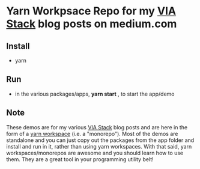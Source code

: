 # Yarn Workpsace Repo for my [VIA Stack](https://medium.com/@bradpillow/the-via-stack-vue-ionic-appsync-bfc251ee6de6) blog posts on medium.com

## Install

- yarn

## Run

- in the various packages/apps, **yarn start** , to start the app/demo

## Note

These demos are for my various [VIA Stack](https://medium.com/@bradpillow/the-via-stack-vue-ionic-appsync-bfc251ee6de6) blog posts and are here in the form of a [yarn workspace](https://yarnpkg.com/en/docs/workspaces) (i.e. a "monorepo"). Most of the demos are standalone and you can just copy out the packages from the app folder and install and run in it, rather than using yarn workspaces. With that said, yarn workspaces/monorepos are awesome and you should learn how to use them. They are a great tool in your programming utility belt!

